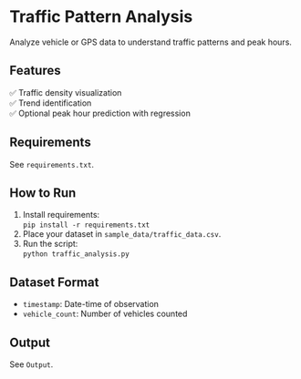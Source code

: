 # Traffic Pattern Analysis

Analyze vehicle or GPS data to understand traffic patterns and peak hours.

## Features
✅ Traffic density visualization  
✅ Trend identification  
✅ Optional peak hour prediction with regression  

## Requirements
See `requirements.txt`.

## How to Run
1. Install requirements:  
   `pip install -r requirements.txt`  
2. Place your dataset in `sample_data/traffic_data.csv`.  
3. Run the script:  
   `python traffic_analysis.py`  

## Dataset Format
- `timestamp`: Date-time of observation  
- `vehicle_count`: Number of vehicles counted  

## Output
See `Output`.
